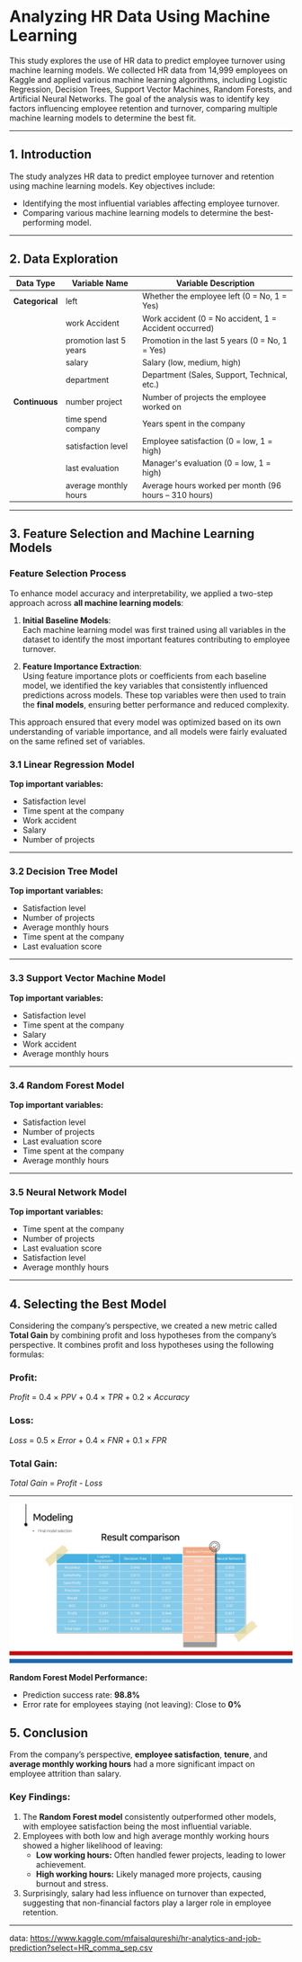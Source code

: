 # Analyzing HR Data Using Machine Learning

This study explores the use of HR data to predict employee turnover using machine learning models. We collected HR data from 14,999 employees on Kaggle and applied various machine learning algorithms, including Logistic Regression, Decision Trees, Support Vector Machines, Random Forests, and Artificial Neural Networks. The goal of the analysis was to identify key factors influencing employee retention and turnover, comparing multiple machine learning models to determine the best fit.

---

## 1. Introduction
The study analyzes HR data to predict employee turnover and retention using machine learning models. Key objectives include:
- Identifying the most influential variables affecting employee turnover.
- Comparing various machine learning models to determine the best-performing model.

---

## 2. Data Exploration
| Data Type    | Variable Name           | Variable Description                                           |
|--------------|-------------------------|-----------------------------------------------------------------|
| **Categorical** | left                 | Whether the employee left (0 = No, 1 = Yes)                    |
|              | work Accident          | Work accident (0 = No accident, 1 = Accident occurred)         |
|              | promotion last 5 years | Promotion in the last 5 years (0 = No, 1 = Yes)                |
|              | salary                 | Salary (low, medium, high)                                     |
|              | department             | Department (Sales, Support, Technical, etc.)                  |
| **Continuous**  | number project       | Number of projects the employee worked on                     |
|              | time spend company     | Years spent in the company                                    |
|              | satisfaction level     | Employee satisfaction (0 = low, 1 = high)                     |
|              | last evaluation        | Manager's evaluation (0 = low, 1 = high)                      |
|              | average monthly hours  | Average hours worked per month (96 hours – 310 hours)          |


---

## 3. Feature Selection and Machine Learning Models
### Feature Selection Process
To enhance model accuracy and interpretability, we applied a two-step approach across **all machine learning models**:

1. **Initial Baseline Models**:  
   Each machine learning model was first trained using all variables in the dataset to identify the most important features contributing to employee turnover.

2. **Feature Importance Extraction**:  
   Using feature importance plots or coefficients from each baseline model, we identified the key variables that consistently influenced predictions across models. These top variables were then used to train the **final models**, ensuring better performance and reduced complexity.

This approach ensured that every model was optimized based on its own understanding of variable importance, and all models were fairly evaluated on the same refined set of variables.

### 3.1 Linear Regression Model
**Top important variables:**
- Satisfaction level
- Time spent at the company
- Work accident
- Salary
- Number of projects

---

### 3.2 Decision Tree Model
**Top important variables:**
- Satisfaction level
- Number of projects
- Average monthly hours
- Time spent at the company
- Last evaluation score

---

### 3.3 Support Vector Machine Model
**Top important variables:**
- Satisfaction level
- Time spent at the company
- Salary
- Work accident
- Average monthly hours

---

### 3.4 Random Forest Model
**Top important variables:**
- Satisfaction level
- Number of projects
- Last evaluation score
- Time spent at the company
- Average monthly hours

---

### 3.5 Neural Network Model
**Top important variables:**
- Time spent at the company
- Number of projects
- Last evaluation score
- Satisfaction level
- Average monthly hours

---

## 4. Selecting the Best Model

Considering the company’s perspective, we created a new metric called **Total Gain** by combining profit and loss hypotheses from the company’s perspective. It combines profit and loss hypotheses using the following formulas:

### Profit:
*Profit* = 0.4 × *PPV* + 0.4 × *TPR* + 0.2 × *Accuracy*

### Loss:
*Loss* = 0.5 × *Error* + 0.4 × *FNR* + 0.1 × *FPR*

### Total Gain:
*Total Gain* = *Profit* - *Loss*



---

![hr_result.jpg](hr_result.jpg)

**Random Forest Model Performance:**
- Prediction success rate: **98.8%**
- Error rate for employees staying (not leaving): Close to **0%**


## 5. Conclusion
From the company’s perspective, **employee satisfaction**, **tenure**, and **average monthly working hours** had a more significant impact on employee attrition than salary. 

### Key Findings:
1. The **Random Forest model** consistently outperformed other models, with employee satisfaction being the most influential variable.
2. Employees with both low and high average monthly working hours showed a higher likelihood of leaving:
   - **Low working hours:** Often handled fewer projects, leading to lower achievement.
   - **High working hours:** Likely managed more projects, causing burnout and stress.
3. Surprisingly, salary had less influence on turnover than expected, suggesting that non-financial factors play a larger role in employee retention.

---


data: <https://www.kaggle.com/mfaisalqureshi/hr-analytics-and-job-prediction?select=HR_comma_sep.csv>
